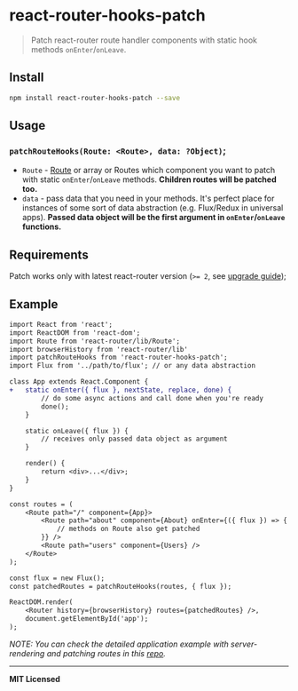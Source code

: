 # react-router-hooks-patch

> Patch react-router route handler components with static hook methods `onEnter`/`onLeave`.

## Install

```bash
npm install react-router-hooks-patch --save
```

## Usage

### `patchRouteHooks(Route: <Route>, data: ?Object)`;

- `Route` - [Route](https://github.com/reactjs/react-router/blob/master/docs/Glossary.md#route) or array or Routes which component you want to patch with static `onEnter`/`onLeave` methods. **Children routes will be patched too.**
- `data` - pass data that you need in your methods. It's perfect place for instances of some sort of data abstraction (e.g. Flux/Redux in universal apps). **Passed data object will be the first argument in `onEnter`/`onLeave` functions.**

## Requirements

Patch works only with latest react-router version (`>= 2`, see [upgrade guide](https://github.com/reactjs/react-router/blob/master/upgrade-guides/v2.0.0.md));

## Example

```diff
import React from 'react';
import ReactDOM from 'react-dom';
import Route from 'react-router/lib/Route';
import browserHistory from 'react-router/lib'
import patchRouteHooks from 'react-router-hooks-patch';
import Flux from '../path/to/flux'; // or any data abstraction

class App extends React.Component {
+   static onEnter({ flux }, nextState, replace, done) {
        // do some async actions and call done when you're ready
        done();
    }

    static onLeave({ flux }) {
        // receives only passed data object as argument
    }

    render() {
        return <div>...</div>;
    }
}

const routes = (
    <Route path="/" component={App}>
        <Route path="about" component={About} onEnter={({ flux }) => {
            // methods on Route also get patched
        }} />
        <Route path="users" component={Users} />
    </Route>
);

const flux = new Flux();
const patchedRoutes = patchRouteHooks(routes, { flux });

ReactDOM.render(
    <Router history={browserHistory} routes={patchedRoutes} />,
    document.getElementById('app');
);
```

_NOTE: You can check the detailed application example with server-rendering and patching routes in this [repo](https://github.com/voronianski/universal-react-router-flux-2016)._

---
**MIT Licensed**
